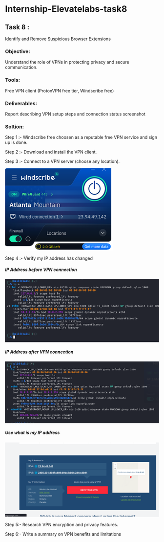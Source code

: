 # Internship-Elevatelabs-task8

## Task 8 :

Identify and Remove Suspicious Browser Extensions

### Objective: 

Understand the role of VPNs in protecting privacy and secure communication.
### Tools:

Free VPN client (ProtonVPN free tier, Windscribe free)

### Deliverables:  

Report describing VPN setup steps and connection status screenshot

### Soltion:

Step 1 :- Windscribe free choosen as a reputable free VPN service and sign up is done. 

Step 2 :- Download and install the VPN client.

Step 3 :- Connect to a VPN server (choose any location).

![locationset](Screenshot/Locationset.png)

 Step 4 :- Verify my IP address has changed

 ##### IP Address before VPN connection

![Ipaddressbeforevpn](Screenshot/Ipaddressbeforevpn.png)

##### IP Address after VPN connection

![Ipaddressaftervpn](Screenshot/Ipaddressaftervpn.png)

##### Use what is my IP address

![whatismyip](Screenshot/whatismyip.png)

 Step 5:- Research VPN encryption and privacy features.
 
 Step 6:- Write a summary on VPN benefits and limitations

